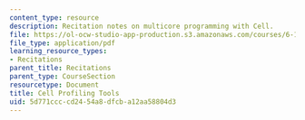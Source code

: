 ```yaml
---
content_type: resource
description: Recitation notes on multicore programming with Cell.
file: https://ol-ocw-studio-app-production.s3.amazonaws.com/courses/6-189-multicore-programming-primer-january-iap-2007/5d771ccccd2454a8dfcba12aa58804d3_6189recitatn5.pdf
file_type: application/pdf
learning_resource_types:
- Recitations
parent_title: Recitations
parent_type: CourseSection
resourcetype: Document
title: Cell Profiling Tools
uid: 5d771ccc-cd24-54a8-dfcb-a12aa58804d3
---
```

